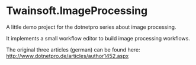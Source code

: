 Twainsoft.ImageProcessing
=========================

A little demo project for the dotnetpro series about image processing. 

It implements a small workflow editor to build image processing workflows.

The original three articles (german) can be found here: http://www.dotnetpro.de/articles/author1452.aspx